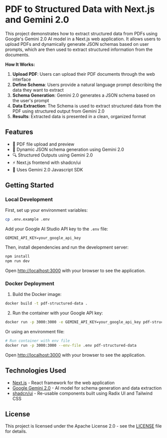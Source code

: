 # PDF to Structured Data with Next.js and Gemini 2.0

This project demonstrates how to extract structured data from PDFs using Google's Gemini 2.0 AI model in a Next.js web application. It allows users to upload PDFs and dynamically generate JSON schemas based on user prompts, which are then used to extract structured information from the documents.

**How It Works:**

1. **Upload PDF**: Users can upload their PDF documents through the web interface
2. **Define Schema**: Users provide a natural language prompt describing the data they want to extract
3. **Schema Generation**: Gemini 2.0 generates a JSON schema based on the user's prompt
4. **Data Extraction**: The Schema is used to extract structured data from the PDF using structured output from Gemini 2.0
5. **Results**: Extracted data is presented in a clean, organized format

## Features

- 📄 PDF file upload and preview
- 🤖 Dynamic JSON schema generation using Gemini 2.0
- 🔍 Structured Outputs using Gemini 2.0
- ⚡  Next.js frontend with shadcn/ui
- 🎨 Uses Gemini 2.0 Javascript SDK

## Getting Started

### Local Development

First, set up your environment variables:

```bash
cp .env.example .env
```

Add your Google AI Studio API key to the `.env` file:

```
GEMINI_API_KEY=your_google_api_key
```

Then, install dependencies and run the development server:

```bash
npm install
npm run dev
```

Open [http://localhost:3000](http://localhost:3000) with your browser to see the application.

### Docker Deployment

1. Build the Docker image:

```bash
docker build -t pdf-structured-data .
```

2. Run the container with your Google API key:

```bash
docker run -p 3000:3000 -e GEMINI_API_KEY=your_google_api_key pdf-structured-data
```

Or using an environment file:

```bash
# Run container with env file
docker run -p 3000:3000 --env-file .env pdf-structured-data
```

Open [http://localhost:3000](http://localhost:3000) with your browser to see the application.

## Technologies Used

- [Next.js](https://nextjs.org/) - React framework for the web application
- [Google Gemini 2.0](https://deepmind.google/technologies/gemini/) - AI model for schema generation and data extraction
- [shadcn/ui](https://ui.shadcn.com/) - Re-usable components built using Radix UI and Tailwind CSS 


## License

This project is licensed under the Apache License 2.0 - see the [LICENSE](./LICENSE) file for details.
